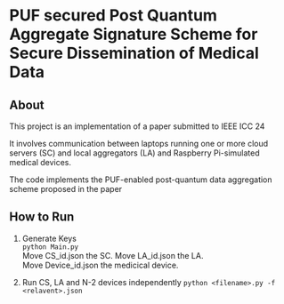 # PUF secured Post Quantum Aggregate Signature Scheme for Secure Dissemination of Medical Data 

## About
This project is an implementation of a paper submitted to IEEE ICC 24  

It involves communication between laptops running one or more cloud servers (SC) and local aggregators (LA) and Raspberry Pi-simulated medical devices.

The code implements the PUF-enabled post-quantum data aggregation scheme proposed in the paper


## How to Run

1. Generate Keys  
`python Main.py`  
Move CS_id.json the SC. 
Move LA_id.json the LA.  
Move Device_id.json the medicical device.

2. Run CS, LA and N-2  devices independently
   `python <filename>.py -f <relavent>.json`



